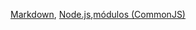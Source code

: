 [Markdown](https://es.wikipedia.org/wiki/Markdown),
[Node.js](https://nodejs.org/),[módulos (CommonJS)](https://nodejs.org/docs/latest-v0.10.x/api/modules.html)
